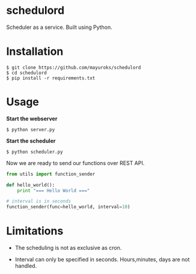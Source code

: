 # schedulord
Scheduler as a service. Built using Python.

# Installation
```
$ git clone https://github.com/mayuroks/schedulord
$ cd schedulord
$ pip install -r requirements.txt
```

# Usage
**Start the webserver**
```
$ python server.py
```

**Start the scheduler**
```
$ python scheduler.py
```

Now we are ready to send our functions over REST API.
```python
from utils import function_sender

def hello_world():
    print "=== Hello World ==="

# interval is in seconds
function_sender(func=hello_world, interval=10)
```

# Limitations

- The scheduling is not as exclusive as cron.

- Interval can only be specified in seconds. Hours,minutes, days are not handled.
